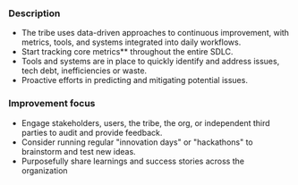 ### Description

-   The tribe uses data-driven approaches to continuous improvement, with metrics, tools, and systems integrated into daily workflows.
-   Start tracking core metrics\*\* throughout the entire SDLC.
-   Tools and systems are in place to quickly identify and address issues, tech debt, inefficiencies or waste.
-   Proactive efforts in predicting and mitigating potential issues.

### Improvement focus

-   Engage stakeholders, users, the tribe, the org, or independent third parties to audit and provide feedback.
-   Consider running regular "innovation days" or "hackathons" to brainstorm and test new ideas.
-   Purposefully share learnings and success stories across the organization
